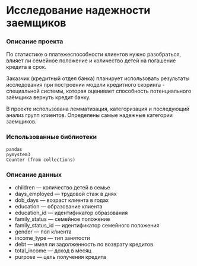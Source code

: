 # Исследование надежности заемщиков

### Описание проекта
По статистике о платежеспособности клиентов нужно разобраться, влияет ли семейное положение и количество детей на погашение кредита в срок.
 
Заказчик (кредитный отдел банка) планирует использовать результаты исследования при построении модели кредитного скоринга - специальной системы, которая оценивает способность потенциального заёмщика вернуть кредит банку.

В проекте использована лемматизация, категоризация и последующий анализ групп клиентов. Определены самые надежные категории заемщиков.

### Использованные библиотеки

```
pandas
pymystem3
Counter (from collections)
```
### Описание данных

  - children — количество детей в семье
  - days_employed — трудовой стаж в днях
  - dob_days — возраст клиента в годах
  - education — образование клиента
  - education_id — идентификатор образования
  - family_status — семейное положение
  - family_status_id — идентификатор семейного положения
  - gender — пол клиента
  - income_type — тип занятости
  - debt — имел ли задолженность по возврату кредитов
  - total_income — доход в месяц
  - purpose — цель получения кредита

